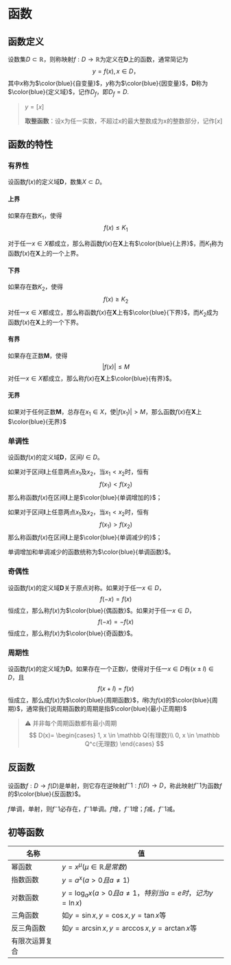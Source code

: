 # 函数

## 函数定义

设数集$D \subset \mathbb R$，则称映射$f:D \rightarrow \mathbb R$为定义在**D**上的函数，通常简记为
$$
y=f(x), x \in D，
$$
其中*x*称为$\color{blue}{自变量}$，*y*称为$\color{blue}{因变量}$，**D**称为$\color{blue}{定义域}$，记作$D_f$，即$D_f=D$.

> $y = [x]$
> 
> **取整函数**：设x为任一实数，不超过x的最大整数成为x的整数部分，记作$[x]$

## 函数的特性

### 有界性

设函数$f(x)$的定义域**D**，数集$X \subset D$。

#### 上界

如果存在数$K_1$，使得
$$
f(x) \le K_1
$$

对于任一$x \in X$都成立，那么称函数$f(x)$在**X**上有$\color{blue}{上界}$，而$K_1$称为函数$f(x)$在**X**上的一个上界。

#### 下界

如果存在数$K_2$，使得
$$
f(x) \ge K_2
$$
对任一$x \in X$都成立，那么称函数$f(x)$在**X**上有$\color{blue}{下界}$，而$K_2$成为函数$f(x)$在**X**上的一个下界。

#### 有界

如果存在正数**M**，使得
$$
|f(x)| \le M
$$
对任一$x \in X$都成立，那么称$f(x)$在**X**上$\color{blue}{有界}$。

#### 无界

如果对于任何正数**M**，总存在$x_1 \in X$，使$|f(x_1)| > M$，那么函数$f(x)$在**X**上$\color{blue}{无界}$

### 单调性

设函数$f(x)$的定义域**D**，区间$I \in D$。

如果对于区间**I**上任意两点$x_1$及$x_2$，当$x_1<x_2$时，恒有
$$
f(x_1)<f(x_2)
$$
那么称函数$f(x)$在区间**I**上是$\color{blue}{单调增加的}$；

如果对于区间**I**上任意两点$x_1$及$x_2$，当$x_1<x_2$时，恒有
$$
f(x_1)>f(x_2)
$$
那么称函数$f(x)$在区间**I**上是$\color{blue}{单调减少的}$；

单调增加和单调减少的函数统称为$\color{blue}{单调函数}$。

### 奇偶性

设函数$f(x)$的定义域**D**关于原点对称。如果对于任一$x \in D$，
$$
f(-x)=f(x)
$$
恒成立，那么称$f(x)$为$\color{blue}{偶函数}$。如果对于任一$x \in D$，
$$
f(-x)=-f(x)
$$
恒成立，那么称$f(x)$为$\color{blue}{奇函数}$。

### 周期性

设函数$f(x)$的定义域为**D**。如果存在一个正数*l*，使得对于任一$x \in D$有$(x \pm l) \in D$，且
$$
f(x+l)=f(x)
$$
恒成立，那么成$f(x)$为$\color{blue}{周期函数}$，*l*称为$f(x)$的$\color{blue}{周期}$，通常我们说周期函数的周期是指$\color{blue}{最小正周期}$

> ⚠️ 并非每个周期函数都有最小周期
> $$
> D(x)=
> \begin{cases}
> 1, x \in \mathbb Q(有理数)\\
> 0, x \in \mathbb Q^c(无理数)
> \end{cases}
> $$

## 反函数

设函数$f:D \rightarrow f(D)$是单射，则它存在逆映射$f^-1:f(D) \rightarrow D$，称此映射$f^-1$为函数$f$的$\color{blue}{反函数}$。

$f$单调，单射，则$f^-1$必存在，$f^-1$单调。$f$增，$f^-1$增；$f$减，$f^-1$减。

## 初等函数

| 名称 | 值 |
| --- | --- |
| 幂函数 | $y=x^\mu(\mu \in \mathbb R是常数)$ |
| 指数函数 | $y=a^x(a>0且a \ne 1)$ |
| 对数函数 | $y = \log_ax(a>0且a \ne 1，特别当a=e时，记为y = \ln x)$ |
| 三角函数 | 如$y = \sin x, y = \cos x, y = \tan x$等 |
| 反三角函数 | 如$y = \arcsin x, y = \arccos x, y = \arctan x$等 |
| 有限次运算复合 |  |






